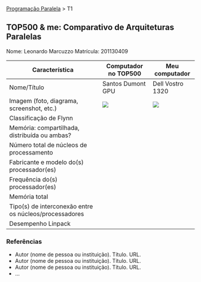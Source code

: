 [Programação Paralela](https://github.com/AndreaInfUFSM/elc139-2016a) > T1

TOP500 & me: Comparativo de Arquiteturas Paralelas
--------------------------------------------------

Nome: Leonardo Marcuzzo
Matrícula: 201130409

| Característica                                            | Computador no TOP500  | Meu computador  |
| --------------------------------------------------------- | --------------------- | --------------- |
| Nome/Título                                               | Santos Dumont GPU		| Dell Vostro 1320|
| Imagem (foto, diagrama, screenshot, etc.)                 | ![](http://cienciahoje.uol.com.br/noticias/2015/09/imagens/Supercomputadortupiniqum02.jpeg) | ![](http://i1-news.softpedia-static.com/images/news2/Dell-Debuts-the-Spring-2009-Vostro-Laptops-Lineup-5.jpg)|
| Classificação de Flynn                                    |                       |                 |
| Memória: compartilhada, distribuída ou ambas?             |                       |                 |
| Número total de núcleos de processamento                  |                       |                 |
| Fabricante e modelo do(s) processador(es)                 |                       |                 |
| Frequência do(s) processador(es)                          |                       |                 |
| Memória total                                             |                       |                 |
| Tipo(s) de interconexão entre os núcleos/processadores    |                       |                 |
| Desempenho Linpack                                        |                       |                 |

### Referências
- Autor (nome de pessoa ou instituição). Título. URL.
- Autor (nome de pessoa ou instituição). Título. URL.
- Autor (nome de pessoa ou instituição). Título. URL.
- ...
